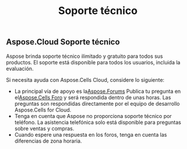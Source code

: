 ﻿---
title: Soporte técnico
second_title: Aspose.Cells Cloud Documen
type: docs
url: /es/technical-support/
description: Aspose.Cells La nube admite Excel para crear, convertir, fusionar, dividir, proteger, operación de objetos internos, etc.
weight: 80
---
## **Aspose.Cloud Soporte técnico**
Aspose brinda soporte técnico ilimitado y gratuito para todos sus productos. El soporte está disponible para todos los usuarios, incluida la evaluación.

Si necesita ayuda con Aspose.Cells Cloud, considere lo siguiente:

-  La principal vía de apoyo es la[Aspose.Forums](http://forum.aspose.cloud/) Publica tu pregunta en el[Aspose.Cells Foro](https://forum.aspose.cloud/c/cells) y será respondida dentro de unas horas. Las preguntas son respondidas directamente por el equipo de desarrollo Aspose.Cells for Cloud.
- Tenga en cuenta que Aspose no proporciona soporte técnico por teléfono. La asistencia telefónica solo está disponible para preguntas sobre ventas y compras.
- Cuando espere una respuesta en los foros, tenga en cuenta las diferencias de zona horaria.



